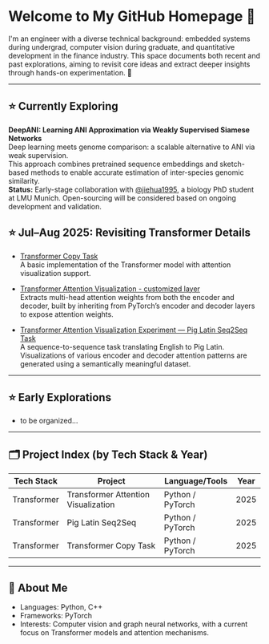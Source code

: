 # Welcome to My GitHub Homepage 👋

I'm an engineer with a diverse technical background: embedded systems during undergrad, computer vision during graduate, and quantitative development in the finance industry. 
This space documents both recent and past explorations, aiming to revisit core ideas and extract deeper insights through hands-on experimentation. 🚀


---  
## ⭐ Currently Exploring  

**DeepANI: Learning ANI Approximation via Weakly Supervised Siamese Networks**  
Deep learning meets genome comparison: a scalable alternative to ANI via weak supervision.  
This approach combines pretrained sequence embeddings and sketch-based methods to enable accurate estimation of inter-species genomic similarity.  
**Status:** Early-stage collaboration with [@jiehua1995](https://github.com/jiehua1995), a biology PhD student at LMU Munich. Open-sourcing will be considered based on ongoing development and validation.

## ⭐ Jul–Aug 2025: Revisiting Transformer Details

- [Transformer Copy Task](https://github.com/PengTang2025/transformer_copy)  
  A basic implementation of the Transformer model with attention visualization support.

- [Transformer Attention Visualization - customized layer](https://github.com/PengTang2025/modified_transformer_to_visualize_attention)  
  Extracts multi-head attention weights from both the encoder and decoder, built by inheriting from PyTorch’s encoder and decoder layers to expose attention weights.

- [Transformer Attention Visualization Experiment — Pig Latin Seq2Seq Task](https://github.com/PengTang2025/TransformerSeq2Seq-CopyTask-with-AttentionVis-CustomPigLatin)  
  A sequence-to-sequence task translating English to Pig Latin. Visualizations of various encoder and decoder attention patterns are generated using a semantically meaningful dataset.

---

## ⭐ Early Explorations

- to be organized...

---

## 🗂️ Project Index (by Tech Stack & Year)

| Tech Stack   | Project                               | Language/Tools    | Year  |
|--------------|----------------------------------------|-------------------|--------|
| Transformer  | Transformer Attention Visualization    | Python / PyTorch  | 2025   |
| Transformer  | Pig Latin Seq2Seq                     | Python / PyTorch  | 2025   |
| Transformer  | Transformer Copy Task                 | Python / PyTorch  | 2025   |

---  

## 💼 About Me

- Languages: Python, C++
- Frameworks: PyTorch
- Interests: Computer vision and graph neural networks, with a current focus on Transformer models and attention mechanisms.
